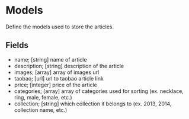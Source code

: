 # Models

Define the models used to store the articles.

## Fields

- name; [string] name of article
- description; [string] description of the article
- images; [array] array of images url
- taobao; [url] url to taobao article link
- price; [integer] price of the article
- categories; [array] array of categories used for sorting (ex. necklace, ring, male, female, etc.)
- collection; [string] which collection it belongs to (ex. 2013, 2014, collection name, etc.)
